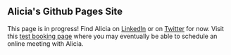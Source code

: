 ## Alicia's Github Pages Site

This page is in progress! Find Alicia on <a class="badge-base__link LI-simple-link" href="https://ca.linkedin.com/in/aliciahalhed?trk=profile-badge">LinkedIn</a> or on [Twitter](https://twitter.com/ahalhed) for now. Visit this <a href='https://outlook.office365.com/owa/calendar/MeetWithAlicia@uoguelphca.onmicrosoft.com/bookings/'>test booking page</a> where you may eventually be able to schedule an online meeting with Alicia.

<script src="https://platform.linkedin.com/badges/js/profile.js" async defer type="text/javascript"></script>
